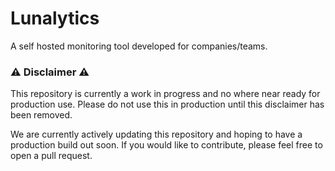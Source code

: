 # Lunalytics

A self hosted monitoring tool developed for companies/teams.

### ⚠️ Disclaimer ⚠️

This repository is currently a work in progress and no where near ready for production use. Please do not use this in production until this disclaimer has been removed.

We are currently actively updating this repository and hoping to have a production build out soon. If you would like to contribute, please feel free to open a pull request.

